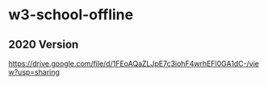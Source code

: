 # w3-school-offline
## 2020 Version
https://drive.google.com/file/d/1FEoAQaZLJpE7c3iohF4wrhEFl0GA1dC-/view?usp=sharing
